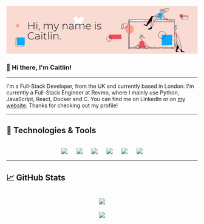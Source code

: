<!-- **caitlingbailey/caitlingbailey** is a ✨ _special_ ✨ repository because its `README.md` (this file) appears on your GitHub profile. -->
[![Header](https://raw.githubusercontent.com/caitlingbailey/caitlingbailey/master/assets/github%20banner.png "Header")](http://www.caitlingbailey.com)
### 👋 Hi there, I'm Caitlin! 

---

I'm a Full-Stack Developer, from the UK and currently based in London. I'm currently a Full-Stack Engineer at Revmo, where I mainly use Python, JavaScript, React, Docker and C. You can find me on LinkedIn or on [my website](http://www.caitlingbailey.com). Thanks for checking out my profile!

---

## 🔧 Technologies & Tools

<div align="center">
  <br />
  <img
    src="https://cdn.jsdelivr.net/gh/devicons/devicon@latest/icons/html5/html5-plain.svg"
    width="60px"
  />&nbsp;&nbsp;&nbsp;&nbsp;&nbsp;
  <img
    src="https://cdn.jsdelivr.net/gh/devicons/devicon@latest/icons/css3/css3-plain.svg"
    width="60px"
    />&nbsp;&nbsp;&nbsp;&nbsp;&nbsp;
  <img
    src="https://cdn.jsdelivr.net/gh/devicons/devicon@latest/icons/javascript/javascript-plain.svg"
    width="60px"
  />&nbsp;&nbsp;&nbsp;&nbsp;&nbsp;
  <img
    src="https://cdn.jsdelivr.net/gh/devicons/devicon@latest/icons/typescript/typescript-plain.svg"
    width="60px"
  />&nbsp;&nbsp;&nbsp;&nbsp;&nbsp;
  <img
    src="https://cdn.jsdelivr.net/gh/devicons/devicon@latest/icons/react/react-original.svg"
    width="60px"
  />&nbsp;&nbsp;&nbsp;&nbsp;&nbsp;
  <img
    src="https://cdn.jsdelivr.net/gh/devicons/devicon@latest/icons/redux/redux-original.svg"
    width="60px"
  />
  <br />
</div>

---
## &#x1f4c8; GitHub Stats

<div align="center">
  <br />
  <img
    src="https://github-readme-stats.vercel.app/api?username=caitlingbailey&show_icons=true&theme=react&&hide_border=true"
  />
  <br />
  <br />
  <img
    src="https://github-readme-streak-stats.herokuapp.com/?user=caitlingbailey&&theme=react&&hide_border=true"
  />
  <br />
</div>

<!-- <a href="https://github.com/CaitlinGBailey/CaitlinGBailey">
  <img align="center" src="https://github-readme-stats.vercel.app/api/top-langs/?username=CaitlinGBailey&hide=java,html,tex,less,jupyter%20notebook,css,scss&title_color=ffffff&text_color=c9cacc&icon_color=2bbc8a&bg_color=1d1f21&langs_count=3" />
</a>
<a href="https://github.com/CaitlinGBailey/CaitlinGBailey">
  <img align="center" src="https://github-readme-stats.vercel.app/api?username=CaitlinGBailey&show_icons=true&line_height=27&count_private=true&title_color=ffffff&text_color=c9cacc&icon_color=2bbc8a&bg_color=1d1f21" alt="Caitlin's GitHub Stats" />
</a> -->
<!-- [![Caitlin's GitHub stats](https://github-readme-stats.vercel.app/api?username=caitlingbailey)](https://github.com/anuraghazra/github-readme-stats) -->
<!-- ![Caitlin's GitHub stats](https://github-readme-stats.vercel.app/api?username=caitlingbailey&show_icons=true&theme=radical&count_private=true)
<!-- ![Top Langs](https://github-readme-stats.vercel.app/api/top-langs/?username=caitlingbailey&theme=radical&langs_count=3&hide=less,Jupyter&Notebook) -->

<!--

Here are some ideas to get you started:
🌱 I’m currently learning React

📫 How to reach me: [my website](http://www.caitlingbailey.com)
- 🔭 I’m currently working on ...
- 🌱 I’m currently learning ...
- 👯 I’m looking to collaborate on ...
- 🤔 I’m looking for help with ...
- 💬 Ask me about ...
- 📫 How to reach me: ...
- 😄 Pronouns: ...
- ⚡ Fun fact: ...

![](https://img.shields.io/badge/OS-Linux-informational?style=flat&logo=linux&logoColor=white&color=2bbc8a)
![](https://img.shields.io/badge/Code-Python-informational?style=flat&logo=python&logoColor=white&color=2bbc8a)
![](https://img.shields.io/badge/Code-JavaScript-informational?style=flat&logo=javascript&logoColor=white&color=2bbc8a)
![](https://img.shields.io/badge/Code-React-informational?style=flat&logo=react.js&logoColor=white&color=2bbc8a)
![](https://img.shields.io/badge/Tools-PostgreSQL-informational?style=flat&logo=postgresql&logoColor=white&color=2bbc8a)
![](https://img.shields.io/badge/Tools-Docker-informational?style=flat&logo=docker&logoColor=white&color=2bbc8a)

-->
